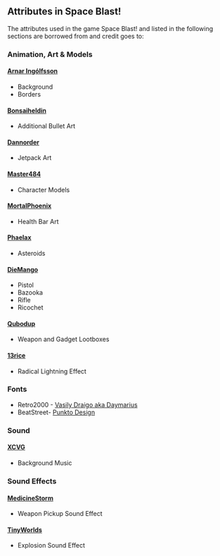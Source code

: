 ## Attributes in Space Blast!

The attributes used in the game Space Blast! and listed in the following sections are borrowed from and credit goes to:

### Animation, Art & Models

#### [Arnar Ingólfsson](https://www.linkedin.com/in/arnar-ing%C3%B3lfsson-84647252/)

* Background
* Borders

#### [Bonsaiheldin](https://opengameart.org/content/sci-fi-space-simple-bullets)

* Additional Bullet Art

#### [Dannorder](https://opengameart.org/content/monkey-on-mars-share-the-love)

* Jetpack Art

#### [Master484](https://opengameart.org/content/space-soldier-m484-games)

* Character Models

#### [MortalPhoenix](https://opengameart.org/content/health-bar-0)

* Health Bar Art

#### [Phaelax](https://forum.thegamecreators.com/thread/209786)

* Asteroids

#### [DieMango](https://opengameart.org/content/gun-sprites-3)
* Pistol
* Bazooka
* Rifle
* Ricochet

#### [Qubodup](https://opengameart.org/content/drawn-crate-box-100)

* Weapon and Gadget Lootboxes

#### [13rice](https://opengameart.org/content/radial-lightning-effect)

* Radical Lightning Effect

### Fonts

* Retro2000 - [Vasily Draigo aka Daymarius](https://www.1001freefonts.com/retron2000.font)
* BeatStreet- [Punkto Design](https://www.1001freefonts.com/beatstreet.font)

### Sound

#### [XCVG](https://opengameart.org/content/fast-fight-battle-music-looped)

* Background Music

### Sound Effects

#### [MedicineStorm](https://opengameart.org/content/superpowers-assets-sound-effects)

* Weapon Pickup Sound Effect

#### [TinyWorlds](https://opengameart.org/content/explosion-0)

  * Explosion Sound Effect
